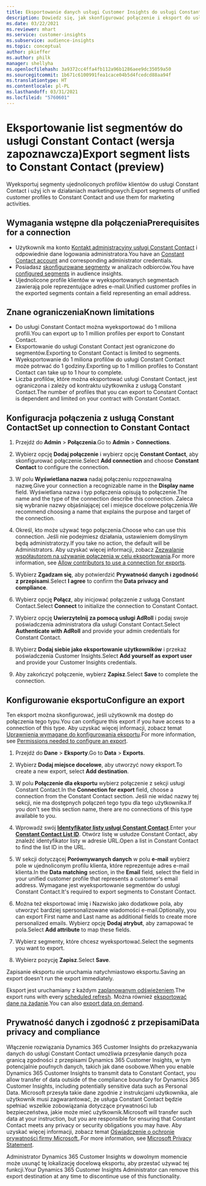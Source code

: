 ```yaml
---
title: Eksportowanie danych usługi Customer Insights do usługi Constant Contact
description: Dowiedz się, jak skonfigurować połączenie i eksport do usługi Constant Contact.
ms.date: 03/22/2021
ms.reviewer: mhart
ms.service: customer-insights
ms.subservice: audience-insights
ms.topic: conceptual
author: pkieffer
ms.author: philk
manager: shellyha
ms.openlocfilehash: 3a9372cc4ffa4fb112a96b1286aee9dc35059a50
ms.sourcegitcommit: 1b671c6100991fea1cace04b5d4fcedcd88aa94f
ms.translationtype: HT
ms.contentlocale: pl-PL
ms.lasthandoff: 03/31/2021
ms.locfileid: "5760601"
---
```

# <a name="export-segment-lists-to-constant-contact-preview"></a><span data-ttu-id="18d5d-103">Eksportowanie list segmentów do usługi Constant Contact (wersja zapoznawcza)</span><span class="sxs-lookup"><span data-stu-id="18d5d-103">Export segment lists to Constant Contact (preview)</span></span>

<span data-ttu-id="18d5d-104">Wyeksportuj segmenty ujednoliconych profilów klientów do usługi Constant Contact i użyj ich w działaniach marketingowych.</span><span class="sxs-lookup"><span data-stu-id="18d5d-104">Export segments of unified customer profiles to Constant Contact and use them for marketing activities.</span></span> 

## <a name="prerequisites-for-a-connection"></a><span data-ttu-id="18d5d-105">Wymagania wstępne dla połączenia</span><span class="sxs-lookup"><span data-stu-id="18d5d-105">Prerequisites for a connection</span></span>

-   <span data-ttu-id="18d5d-106">Użytkownik ma konto [Kontakt administracyjny usługi Constant Contact](https://www.constantcontact.com/account-home) i odpowiednie dane logowania administratora.</span><span class="sxs-lookup"><span data-stu-id="18d5d-106">You have an [Constant Contact account](https://www.constantcontact.com/account-home) and corresponding administrator credentials.</span></span>
-   <span data-ttu-id="18d5d-107">Posiadasz [skonfigurowane segmenty](segments.md) w analizach odbiorców.</span><span class="sxs-lookup"><span data-stu-id="18d5d-107">You have [configured segments](segments.md) in audience insights.</span></span>
-   <span data-ttu-id="18d5d-108">Ujednolicone profile klientów w wyeksportowanych segmentach zawierają pole reprezentujące adres e-mail.</span><span class="sxs-lookup"><span data-stu-id="18d5d-108">Unified customer profiles in the exported segments contain a field representing an email address.</span></span>

## <a name="known-limitations"></a><span data-ttu-id="18d5d-109">Znane ograniczenia</span><span class="sxs-lookup"><span data-stu-id="18d5d-109">Known limitations</span></span>

- <span data-ttu-id="18d5d-110">Do usługi Constant Contact można wyeksportować do 1 miliona profili.</span><span class="sxs-lookup"><span data-stu-id="18d5d-110">You can export up to 1 million profiles per export to Constant Contact.</span></span>
- <span data-ttu-id="18d5d-111">Eksportowanie do usługi Constant Contact jest ograniczone do segmentów.</span><span class="sxs-lookup"><span data-stu-id="18d5d-111">Exporting to Constant Contact is limited to segments.</span></span>
- <span data-ttu-id="18d5d-112">Wyeksportowanie do 1 miliona profilów do usługi Constant Contact może potrwać do 1 godziny.</span><span class="sxs-lookup"><span data-stu-id="18d5d-112">Exporting up to 1 million profiles to Constant Contact can take up to 1 hour to complete.</span></span> 
- <span data-ttu-id="18d5d-113">Liczba profilów, które można eksportować usługi Constant Contact, jest ograniczona i zależy od kontraktu użytkownika z usługą Constant Contact.</span><span class="sxs-lookup"><span data-stu-id="18d5d-113">The number of profiles that you can export to Constant Contact is dependent and limited on your contract with Constant Contact.</span></span>

## <a name="set-up-connection-to-constant-contact"></a><span data-ttu-id="18d5d-114">Konfiguracja połączenia z usługą Constant Contact</span><span class="sxs-lookup"><span data-stu-id="18d5d-114">Set up connection to Constant Contact</span></span>

1. <span data-ttu-id="18d5d-115">Przejdź do **Admin** > **Połączenia**.</span><span class="sxs-lookup"><span data-stu-id="18d5d-115">Go to **Admin** > **Connections**.</span></span>

1. <span data-ttu-id="18d5d-116">Wybierz opcję **Dodaj połączenie** i wybierz opcję **Constant Contact**, aby skonfigurować połączenie.</span><span class="sxs-lookup"><span data-stu-id="18d5d-116">Select **Add connection** and choose **Constant Contact** to configure the connection.</span></span>

1. <span data-ttu-id="18d5d-117">W polu **Wyświetlana nazwa** nadaj połączeniu rozpoznawalną nazwę.</span><span class="sxs-lookup"><span data-stu-id="18d5d-117">Give your connection a recognizable name in the **Display name** field.</span></span> <span data-ttu-id="18d5d-118">Wyświetlana nazwa i typ połączenia opisują to połączenie.</span><span class="sxs-lookup"><span data-stu-id="18d5d-118">The name and the type of the connection describe this connection.</span></span> <span data-ttu-id="18d5d-119">Zaleca się wybranie nazwy objaśniającej cel i miejsce docelowe połączenia.</span><span class="sxs-lookup"><span data-stu-id="18d5d-119">We recommend choosing a name that explains the purpose and target of the connection.</span></span>

1. <span data-ttu-id="18d5d-120">Określ, kto może używać tego połączenia.</span><span class="sxs-lookup"><span data-stu-id="18d5d-120">Choose who can use this connection.</span></span> <span data-ttu-id="18d5d-121">Jeśli nie podejmiesz działania, ustawieniem domyślnym będą administratorzy.</span><span class="sxs-lookup"><span data-stu-id="18d5d-121">If you take no action, the default will be Administrators.</span></span> <span data-ttu-id="18d5d-122">Aby uzyskać więcej informacji, zobacz [Zezwalanie współautorom na używanie połączenia w celu eksportowania](connections.md#allow-contributors-to-use-a-connection-for-exports).</span><span class="sxs-lookup"><span data-stu-id="18d5d-122">For more information, see [Allow contributors to use a connection for exports](connections.md#allow-contributors-to-use-a-connection-for-exports).</span></span>

1. <span data-ttu-id="18d5d-123">Wybierz **Zgadzam się**, aby potwierdzić **Prywatność danych i zgodność z przepisami**.</span><span class="sxs-lookup"><span data-stu-id="18d5d-123">Select **I agree** to confirm the **Data privacy and compliance**.</span></span>

1. <span data-ttu-id="18d5d-124">Wybierz opcję **Połącz**, aby inicjować połączenie z usługą Constant Contact.</span><span class="sxs-lookup"><span data-stu-id="18d5d-124">Select **Connect** to initialize the connection to Constant Contact.</span></span>

1. <span data-ttu-id="18d5d-125">Wybierz opcję **Uwierzytelnij za pomocą usługi AdRoll** i podaj swoje poświadczenia administratora dla usługi Constant Contact.</span><span class="sxs-lookup"><span data-stu-id="18d5d-125">Select **Authenticate with AdRoll** and provide your admin credentials for Constant Contact.</span></span> 

1. <span data-ttu-id="18d5d-126">Wybierz **Dodaj siebie jako eksportowanie użytkowników** i przekaż poświadczenia Customer Insights.</span><span class="sxs-lookup"><span data-stu-id="18d5d-126">Select **Add yourself as export user** and provide your Customer Insights credentials.</span></span>

1. <span data-ttu-id="18d5d-127">Aby zakończyć połączenie, wybierz **Zapisz**.</span><span class="sxs-lookup"><span data-stu-id="18d5d-127">Select **Save** to complete the connection.</span></span>

## <a name="configure-an-export"></a><span data-ttu-id="18d5d-128">Konfigurowanie eksportu</span><span class="sxs-lookup"><span data-stu-id="18d5d-128">Configure an export</span></span>

<span data-ttu-id="18d5d-129">Ten eksport można skonfigurować, jeśli użytkownik ma dostęp do połączenia tego typu.</span><span class="sxs-lookup"><span data-stu-id="18d5d-129">You can configure this export if you have access to a connection of this type.</span></span> <span data-ttu-id="18d5d-130">Aby uzyskać więcej informacji, zobacz temat [Uprawnienia wymagane do konfigurowania eksportu](export-destinations.md#set-up-a-new-export).</span><span class="sxs-lookup"><span data-stu-id="18d5d-130">For more information, see [Permissions needed to configure an export](export-destinations.md#set-up-a-new-export).</span></span>

1. <span data-ttu-id="18d5d-131">Przejdź do **Dane** > **Eksporty**.</span><span class="sxs-lookup"><span data-stu-id="18d5d-131">Go to **Data** > **Exports**.</span></span>

1. <span data-ttu-id="18d5d-132">Wybierz **Dodaj miejsce docelowe**, aby utworzyć nowy eksport.</span><span class="sxs-lookup"><span data-stu-id="18d5d-132">To create a new export, select **Add destination**.</span></span>

1. <span data-ttu-id="18d5d-133">W polu **Połączenie dla eksportu** wybierz połączenie z sekcji usługi Constant Contact.</span><span class="sxs-lookup"><span data-stu-id="18d5d-133">In the **Connection for export** field, choose a connection from the Constant Contact section.</span></span> <span data-ttu-id="18d5d-134">Jeśli nie widać nazwy tej sekcji, nie ma dostępnych połączeń tego typu dla tego użytkownika.</span><span class="sxs-lookup"><span data-stu-id="18d5d-134">If you don't see this section name, there are no connections of this type available to you.</span></span>

1. <span data-ttu-id="18d5d-135">Wprowadź swój [**Identyfikator listy usługi Constant Contact**](https://app.constantcontact.com/pages/contacts/ui#lists).</span><span class="sxs-lookup"><span data-stu-id="18d5d-135">Enter your [**Constant Contact List ID**](https://app.constantcontact.com/pages/contacts/ui#lists).</span></span> <span data-ttu-id="18d5d-136">Otwórz listę w usłudze Constant Contact, aby znaleźć identyfikator listy w adresie URL.</span><span class="sxs-lookup"><span data-stu-id="18d5d-136">Open a list in Constant Contact to find the list ID in the URL.</span></span>

1. <span data-ttu-id="18d5d-137">W sekcji dotyczącej **Porównywanych danych** w polu **e-mail** wybierz pole w ujednoliconym profilu klienta, które reprezentuje adres e-mail klienta.</span><span class="sxs-lookup"><span data-stu-id="18d5d-137">In the **Data matching** section, in the **Email** field, select the field in your unified customer profile that represents a customer's email address.</span></span> <span data-ttu-id="18d5d-138">Wymagane jest wyeksportowanie segmentów do usługi Constant Contact.</span><span class="sxs-lookup"><span data-stu-id="18d5d-138">It's required to export segments to Constant Contact.</span></span>

1. <span data-ttu-id="18d5d-139">Można też eksportować imię i Nazwisko jako dodatkowe pola, aby utworzyć bardziej spersonalizowane wiadomości e-mail.</span><span class="sxs-lookup"><span data-stu-id="18d5d-139">Optionally, you can export First name and Last name as additional fields to create more personalized emails.</span></span> <span data-ttu-id="18d5d-140">Wybierz opcję **Dodaj atrybut**, aby zamapować te pola.</span><span class="sxs-lookup"><span data-stu-id="18d5d-140">Select **Add attribute** to map these fields.</span></span>

1. <span data-ttu-id="18d5d-141">Wybierz segmenty, które chcesz wyeksportować.</span><span class="sxs-lookup"><span data-stu-id="18d5d-141">Select the segments you want to export.</span></span>

1. <span data-ttu-id="18d5d-142">Wybierz pozycję **Zapisz**.</span><span class="sxs-lookup"><span data-stu-id="18d5d-142">Select **Save**.</span></span>

<span data-ttu-id="18d5d-143">Zapisanie eksportu nie uruchamia natychmiastowo eksportu.</span><span class="sxs-lookup"><span data-stu-id="18d5d-143">Saving an export doesn't run the export immediately.</span></span>

<span data-ttu-id="18d5d-144">Eksport jest uruchamiany z każdym [zaplanowanym odświeżeniem](system.md#schedule-tab).</span><span class="sxs-lookup"><span data-stu-id="18d5d-144">The export runs with every [scheduled refresh](system.md#schedule-tab).</span></span> <span data-ttu-id="18d5d-145">Można również [eksportować dane na żądanie](export-destinations.md#run-exports-on-demand).</span><span class="sxs-lookup"><span data-stu-id="18d5d-145">You can also [export data on demand](export-destinations.md#run-exports-on-demand).</span></span> 


## <a name="data-privacy-and-compliance"></a><span data-ttu-id="18d5d-146">Prywatność danych i zgodność z przepisami</span><span class="sxs-lookup"><span data-stu-id="18d5d-146">Data privacy and compliance</span></span>

<span data-ttu-id="18d5d-147">Włączenie rozwiązania Dynamics 365 Customer Insights do przekazywania danych do usługi Constant Contact umożliwia przesyłanie danych poza granicą zgodności z przepisami Dynamics 365 Customer Insights, w tym potencjalnie poufnych danych, takich jak dane osobowe.</span><span class="sxs-lookup"><span data-stu-id="18d5d-147">When you enable Dynamics 365 Customer Insights to transmit data to Constant Contact, you allow transfer of data outside of the compliance boundary for Dynamics 365 Customer Insights, including potentially sensitive data such as Personal Data.</span></span> <span data-ttu-id="18d5d-148">Microsoft przesyła takie dane zgodnie z instrukcjami użytkownika, ale użytkownik musi zagwarantować, że usługa Constant Contact będzie spełniać wszelkie zobowiązania dotyczące prywatności lub bezpieczeństwa, jakie może mieć użytkownik.</span><span class="sxs-lookup"><span data-stu-id="18d5d-148">Microsoft will transfer such data at your instruction, but you are responsible for ensuring that Constant Contact meets any privacy or security obligations you may have.</span></span> <span data-ttu-id="18d5d-149">Aby uzyskać więcej informacji, zobacz temat [Oświadczenie o ochronie prywatności firmy Microsoft.](https://go.microsoft.com/fwlink/?linkid=396732).</span><span class="sxs-lookup"><span data-stu-id="18d5d-149">For more information, see [Microsoft Privacy Statement](https://go.microsoft.com/fwlink/?linkid=396732).</span></span>

<span data-ttu-id="18d5d-150">Administrator Dynamics 365 Customer Insights w dowolnym momencie może usunąć tę lokalizację docelową eksportu, aby przestać używać tej funkcji.</span><span class="sxs-lookup"><span data-stu-id="18d5d-150">Your Dynamics 365 Customer Insights Administrator can remove this export destination at any time to discontinue use of this functionality.</span></span>
